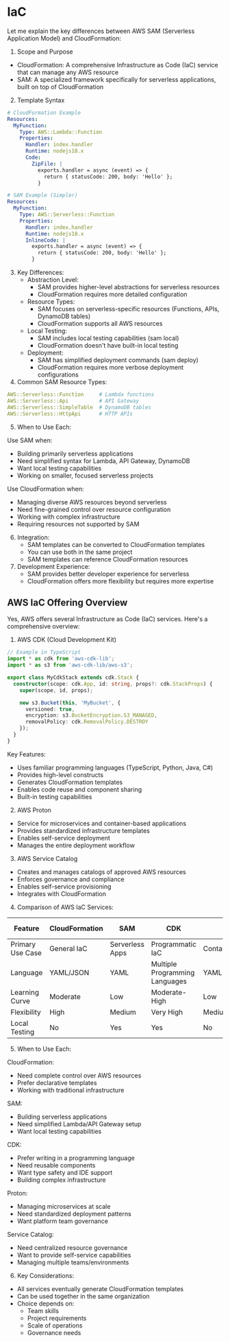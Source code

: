 # IaC

Let me explain the key differences between AWS SAM (Serverless Application Model) and CloudFormation:

1. Scope and Purpose

* CloudFormation: A comprehensive Infrastructure as Code (IaC) service that can manage any AWS resource
* SAM: A specialized framework specifically for serverless applications, built on top of CloudFormation

2. Template Syntax

```yaml
# CloudFormation Example
Resources:
  MyFunction:
    Type: AWS::Lambda::Function
    Properties:
      Handler: index.handler
      Runtime: nodejs18.x
      Code:
        ZipFile: |
          exports.handler = async (event) => {
            return { statusCode: 200, body: 'Hello' };
          }

# SAM Example (Simpler)
Resources:
  MyFunction:
    Type: AWS::Serverless::Function
    Properties:
      Handler: index.handler
      Runtime: nodejs18.x
      InlineCode: |
        exports.handler = async (event) => {
          return { statusCode: 200, body: 'Hello' };
        }
```

3. Key Differences:
   * Abstraction Level:
     * SAM provides higher-level abstractions for serverless resources
     * CloudFormation requires more detailed configuration
   * Resource Types:
     * SAM focuses on serverless-specific resources (Functions, APIs, DynamoDB tables)
     * CloudFormation supports all AWS resources
   * Local Testing:
     * SAM includes local testing capabilities (sam local)
     * CloudFormation doesn't have built-in local testing
   * Deployment:
     * SAM has simplified deployment commands (sam deploy)
     * CloudFormation requires more verbose deployment configurations
4. Common SAM Resource Types:

```yaml
AWS::Serverless::Function     # Lambda functions
AWS::Serverless::Api          # API Gateway
AWS::Serverless::SimpleTable  # DynamoDB tables
AWS::Serverless::HttpApi      # HTTP APIs
```

5. When to Use Each:

Use SAM when:

* Building primarily serverless applications
* Need simplified syntax for Lambda, API Gateway, DynamoDB
* Want local testing capabilities
* Working on smaller, focused serverless projects

Use CloudFormation when:

* Managing diverse AWS resources beyond serverless
* Need fine-grained control over resource configuration
* Working with complex infrastructure
* Requiring resources not supported by SAM

6. Integration:
   * SAM templates can be converted to CloudFormation templates
   * You can use both in the same project
   * SAM templates can reference CloudFormation resources
7. Development Experience:
   * SAM provides better developer experience for serverless
   * CloudFormation offers more flexibility but requires more expertise



## AWS IaC Offering Overview

Yes, AWS offers several Infrastructure as Code (IaC) services. Here's a comprehensive overview:

1. AWS CDK (Cloud Development Kit)

```typescript
// Example in TypeScript
import * as cdk from 'aws-cdk-lib';
import * as s3 from 'aws-cdk-lib/aws-s3';

export class MyCdkStack extends cdk.Stack {
  constructor(scope: cdk.App, id: string, props?: cdk.StackProps) {
    super(scope, id, props);

    new s3.Bucket(this, 'MyBucket', {
      versioned: true,
      encryption: s3.BucketEncryption.S3_MANAGED,
      removalPolicy: cdk.RemovalPolicy.DESTROY
    });
  }
}
```

Key Features:

* Uses familiar programming languages (TypeScript, Python, Java, C#)
* Provides high-level constructs
* Generates CloudFormation templates
* Enables code reuse and component sharing
* Built-in testing capabilities

2. AWS Proton

* Service for microservices and container-based applications
* Provides standardized infrastructure templates
* Enables self-service deployment
* Manages the entire deployment workflow

3. AWS Service Catalog

* Creates and manages catalogs of approved AWS resources
* Enforces governance and compliance
* Enables self-service provisioning
* Integrates with CloudFormation

4. Comparison of AWS IaC Services:

| Feature          | CloudFormation | SAM             | CDK                            | Proton                  | Service Catalog          |
| ---------------- | -------------- | --------------- | ------------------------------ | ----------------------- | ------------------------ |
| Primary Use Case | General IaC    | Serverless Apps | Programmatic IaC               | Container/Microservices | Resource Governance      |
| Language         | YAML/JSON      | YAML            | Multiple Programming Languages | YAML                    | CloudFormation Templates |
| Learning Curve   | Moderate       | Low             | Moderate-High                  | Low                     | Low                      |
| Flexibility      | High           | Medium          | Very High                      | Medium                  | Medium                   |
| Local Testing    | No             | Yes             | Yes                            | No                      | No                       |

5. When to Use Each:

CloudFormation:

* Need complete control over AWS resources
* Prefer declarative templates
* Working with traditional infrastructure

SAM:

* Building serverless applications
* Need simplified Lambda/API Gateway setup
* Want local testing capabilities

CDK:

* Prefer writing in a programming language
* Need reusable components
* Want type safety and IDE support
* Building complex infrastructure

Proton:

* Managing microservices at scale
* Need standardized deployment patterns
* Want platform team governance

Service Catalog:

* Need centralized resource governance
* Want to provide self-service capabilities
* Managing multiple teams/environments

6. Key Considerations:

* All services eventually generate CloudFormation templates
* Can be used together in the same organization
* Choice depends on:
  * Team skills
  * Project requirements
  * Scale of operations
  * Governance needs
